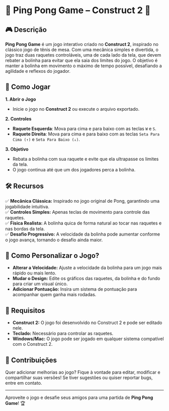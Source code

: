 # 🏓 Ping Pong Game – Construct 2 🏓  

## 🎮 Descrição  

**Ping Pong Game** é um jogo interativo criado no **Construct 2**, inspirado no clássico jogo de tênis de mesa. Com uma mecânica simples e divertida, o jogo traz duas raquetes controláveis, uma de cada lado da tela, que devem rebater a bolinha para evitar que ela saia dos limites do jogo. O objetivo é manter a bolinha em movimento o máximo de tempo possível, desafiando a agilidade e reflexos do jogador.  

## 🚀 Como Jogar  

**1. Abrir o Jogo**  
- Inicie o jogo no **Construct 2** ou execute o arquivo exportado.  

**2. Controles**  
- **Raquete Esquerda**: Mova para cima e para baixo com as teclas `W` e `S`.  
- **Raquete Direita**: Mova para cima e para baixo com as teclas `Seta Para Cima (↑)` e `Seta Para Baixo (↓)`.  

**3. Objetivo**  
- Rebata a bolinha com sua raquete e evite que ela ultrapasse os limites da tela.  
- O jogo continua até que um dos jogadores perca a bolinha.  

## 🛠️ Recursos  

✅ **Mecânica Clássica:** Inspirado no jogo original de Pong, garantindo uma jogabilidade intuitiva.  
✅ **Controles Simples:** Apenas teclas de movimento para controle das raquetes.  
✅ **Física Realista:** A bolinha quica de forma natural ao tocar nas raquetes e nas bordas da tela.  
✅ **Desafio Progressivo:** A velocidade da bolinha pode aumentar conforme o jogo avança, tornando o desafio ainda maior.  

## 🎨 Como Personalizar o Jogo?  

- **Alterar a Velocidade:** Ajuste a velocidade da bolinha para um jogo mais rápido ou mais lento.  
- **Mudar o Design:** Edite os gráficos das raquetes, da bolinha e do fundo para criar um visual único.  
- **Adicionar Pontuação:** Insira um sistema de pontuação para acompanhar quem ganha mais rodadas.  

## 📌 Requisitos  

- **Construct 2:** O jogo foi desenvolvido no Construct 2 e pode ser editado nele.  
- **Teclado:** Necessário para controlar as raquetes.  
- **Windows/Mac:** O jogo pode ser jogado em qualquer sistema compatível com o Construct 2.  

## 📌 Contribuições  

Quer adicionar melhorias ao jogo? Fique à vontade para editar, modificar e compartilhar suas versões! Se tiver sugestões ou quiser reportar bugs, entre em contato.  

---

Aproveite o jogo e desafie seus amigos para uma partida de **Ping Pong Game**! 🏆